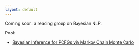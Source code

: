 ```yaml
---
layout: default
---
```


Coming soon: a reading group on Bayesian NLP.


Pool:

* [Bayesian Inference for PCFGs via Markov Chain Monte Carlo](http://www.aclweb.org/anthology/N/N07/N07-1018.pdf)


